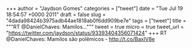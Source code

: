 
+++
author = "Jaydson Gomes"
categories = ["tweet"]
date = "Tue Jul 19 18:54:57 +0000 2011"
draft = false
slug = "4dada98424b3975adb44ae1818ab0f6dd909be7e"
tags = ["tweet"]
title = """RT @DanielChaves: Mamilos..."""
tweet = true
micro = true
tweet_url = "https://twitter.com/jaydson/status/93393404356071424"
+++
RT @DanielChaves: Mamilos são polêmicos - http://t.co/BaxIV8e
